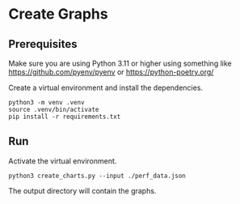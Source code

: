 # Create Graphs

## Prerequisites

Make sure you are using Python 3.11 or higher using something like https://github.com/pyenv/pyenv or https://python-poetry.org/

Create a virtual environment and install the dependencies.

```shell
python3 -m venv .venv
source .venv/bin/activate
pip install -r requirements.txt
```

## Run

Activate the virtual environment.

```shell
python3 create_charts.py --input ./perf_data.json
```

The output directory will contain the graphs.
